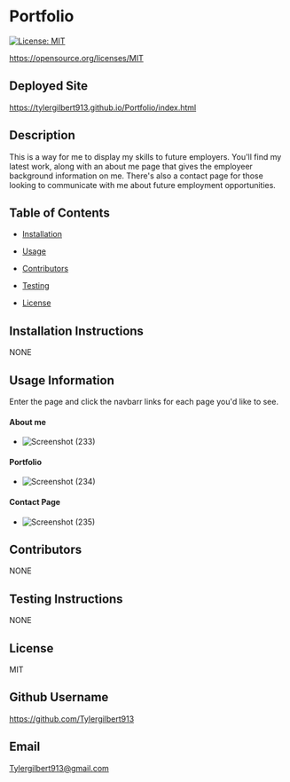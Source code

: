 # Portfolio
    
[![License: MIT](https://img.shields.io/badge/License-MIT-yellow.svg)](https://opensource.org/licenses/MIT)

https://opensource.org/licenses/MIT

## Deployed Site

https://tylergilbert913.github.io/Portfolio/index.html
    
## Description 
    
This is a way for me to display my skills to future employers. You'll find my latest work, along with an about me page that gives the employeer background information on me. There's also a contact page for those looking to communicate with  me about future employment opportunities.
    
## Table of Contents
    
* [Installation](#installation)
    
* [Usage](#usage)
    
* [Contributors](#contributing)
    
* [Testing](#test)
    
* [License](#license)
    
## Installation Instructions
    
NONE
    
## Usage Information 
    
Enter the page and click the navbarr links for each page you'd like to see.

#### About me

   * ![Screenshot (233)](https://user-images.githubusercontent.com/73138234/114436495-601dde00-9b93-11eb-8471-8f08d9723201.png)

#### Portfolio

   * ![Screenshot (234)](https://user-images.githubusercontent.com/73138234/114436501-614f0b00-9b93-11eb-95b1-114870a9b20d.png)

#### Contact Page

   * ![Screenshot (235)](https://user-images.githubusercontent.com/73138234/114436505-61e7a180-9b93-11eb-82fe-5af8bccf2c3a.png)
    
## Contributors 
    
NONE
    
## Testing Instructions 
    
NONE
    
## License
    
MIT
    
## Github Username
    
https://github.com/Tylergilbert913
    
## Email
    
Tylergilbert913@gmail.com
    